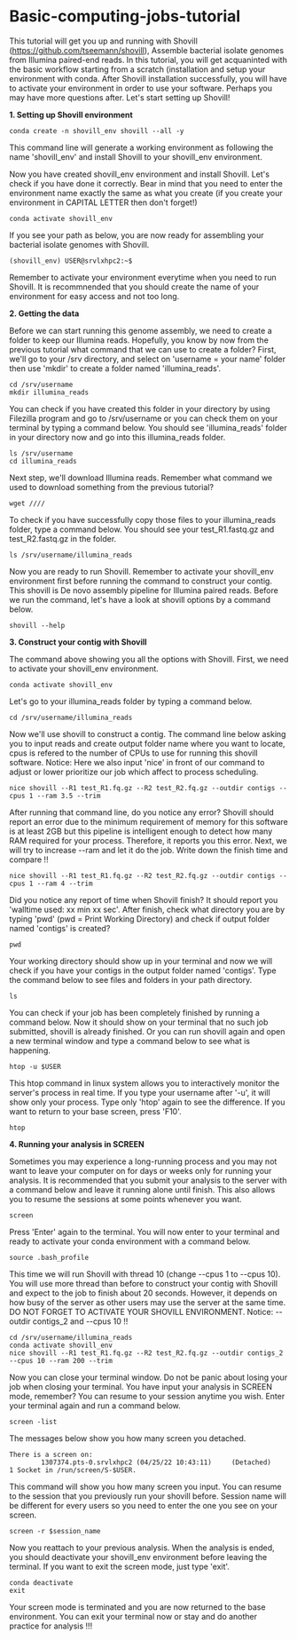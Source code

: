 # Basic-computing-jobs-tutorial

This tutorial will get you up and running with Shovill (https://github.com/tseemann/shovill), Assemble bacterial isolate genomes from Illumina paired-end reads. In this tutorial, you will get acquaninted with the basic workflow starting from a scratch (installation and setup your environment with conda. 
After Shovill installation successfully, you will have to activate your environment in order to use your software. Perhaps you may have more questions after. Let's start setting up Shovill! 

**1. Setting up Shovill environment**
```
conda create -n shovill_env shovill --all -y
```
This command line will generate a working environment as following the name 'shovill_env' and install Shovill to your shovill_env environment.

Now you have created shovill_env environment and install Shovill. Let's check if you have done it correctly. Bear in mind that you need to enter the environment name exactly the same as what you create (if you create your environment in CAPITAL LETTER then don't forget!)

```
conda activate shovill_env 
```

If you see your path as below, you are now ready for assembling your bacterial isolate genomes with Shovill.

```
(shovill_env) USER@srvlxhpc2:~$
```
Remember to activate your environment everytime when you need to run Shovill. It is recommnended that you should create the name of your environment for easy access and not too long. 

**2. Getting the data**

Before we can start running this genome assembly, we need to create a folder to keep our Illumina reads. Hopefully, you know by now from the previous tutorial what command that we can use to create a folder? First, we'll go to your /srv directory, and select on 'username = your name' folder then use 'mkdir' to create a folder named 'illumina_reads'. 

```
cd /srv/username
mkdir illumina_reads
```
You can check if you have created this folder in your directory by using Filezilla program and go to /srv/username or you can check them on your terminal by typing a command below. You should see 'illumina_reads' folder in your directory now and go into this illumina_reads folder.

```
ls /srv/username
cd illumina_reads
``` 
Next step, we'll download Illumina reads. Remember what command we used to download something from the previous tutorial?

```
wget ////
```

To check if you have successfully copy those files to your illumina_reads folder, type a command below. You should see your test_R1.fastq.gz and test_R2.fastq.gz in the folder.

```
ls /srv/username/illumina_reads
```

Now you are ready to run Shovill. Remember to activate your shovill_env environment first before running the command to construct your contig.
This shovill is De novo assembly pipeline for Illumina paired reads. Before we run the command, let's have a look at shovill options by a command below.

```
shovill --help
```

**3. Construct your contig with Shovill**

The command above showing you all the options with Shovill. First, we need to activate your shovill_env environment.

```
conda activate shovill_env
```
Let's go to your illumina_reads folder by typing a command below. 

```
cd /srv/username/illumina_reads
```
Now we'll use shovill to construct a contig. The command line below asking you to input reads and create output folder name where you want to locate, cpus is refered to the number of CPUs to use for running this shovill software. Notice: Here we also input 'nice' in front of our command to adjust or lower prioritize our job which affect to process scheduling.

```
nice shovill --R1 test_R1.fq.gz --R2 test_R2.fq.gz --outdir contigs --cpus 1 --ram 3.5 --trim 
```
After running that command line, do you notice any error? Shovill should report an error due to the minimum requirement of memory for this software is at least 2GB but this pipeline is intelligent enough to detect how many RAM required for your process. Therefore, it reports you this error. Next, we will try to increase --ram and let it do the job. Write down the finish time and compare !!

```
nice shovill --R1 test_R1.fq.gz --R2 test_R2.fq.gz --outdir contigs --cpus 1 --ram 4 --trim 
```
Did you notice any report of time when Shovill finish? It should report you 'walltime used: xx min xx sec'. After finish, check what directory you are by typing 'pwd' (pwd = Print Working Directory) and check if output folder named 'contigs' is created?

```
pwd
```
Your working directory should show up in your terminal and now we will check if you have your contigs in the output folder named 'contigs'. Type the command below to see files and folders in your path directory.

```
ls
```
You can check if your job has been completely finished by running a command below. Now it should show on your terminal that no such job submitted, shovill is already finished. Or you can run shovill again and open a new terminal window and type a command below to see what is happening.    

```
htop -u $USER
```

This htop command in linux system allows  you to interactively monitor the server's process in real time. If you type your username after '-u', it will show only your process. Type only 'htop' again to see the difference. If you want to return to your base screen, press 'F10'.

```
htop
```

**4. Running your analysis in SCREEN**

Sometimes you may experience a long-running process and you may not want to leave your computer on for days or weeks only for running your analysis. It is recommended that you submit your analysis to the server with a command below and leave it running alone until finish. This also allows you to resume the sessions at some points whenever you want.  

```
screen
```

Press 'Enter' again to the terminal. You will now enter to your terminal and ready to activate your conda environment with a command below.

```
source .bash_profile
```

This time we will run Shovill with thread 10 (change --cpus 1 to --cpus 10). You will use more thread than before to construct your contig with Shovill and expect to the job to finish about 20 seconds. However, it depends on how busy of the server as other users may use the server at the same time. DO NOT FORGET TO ACTIVATE YOUR SHOVILL ENVIRONMENT. Notice: --outdir contigs_2 and --cpus 10 !!

```
cd /srv/username/illumina_reads
conda activate shovill_env
nice shovill --R1 test_R1.fq.gz --R2 test_R2.fq.gz --outdir contigs_2 --cpus 10 --ram 200 --trim 
```
Now you can close your terminal window. Do not be panic about losing your job when closing your terminal. You have input your analysis in SCREEN mode, remember? You can resume to your session anytime you wish. Enter your terminal again and run a command below.

```
screen -list
```
The messages below show you how many screen you detached. 
```
There is a screen on:
        1307374.pts-0.srvlxhpc2 (04/25/22 10:43:11)     (Detached)
1 Socket in /run/screen/S-$USER.
```

This command will show you how many screen you input. You can resume to the session that you previously run your shovill before. Session name will be different for every users so you need to enter the one you see on your screen. 

```
screen -r $session_name
```

Now you reattach to your previous analysis. When the analysis is ended, you should deactivate your shovill_env environment before leaving the terminal. If you want to exit the screen mode, just type 'exit'. 

```
conda deactivate
exit
```
Your screen mode is terminated and you are now returned to the base environment. You can exit your terminal now or stay and do another practice for analysis !!!
